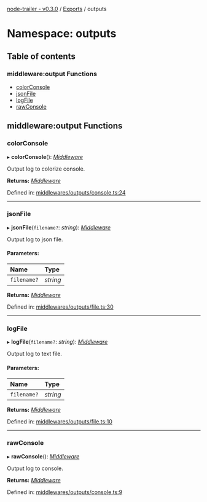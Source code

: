 [node-trailer - v0.3.0](../README.md) / [Exports](../modules.md) / outputs

# Namespace: outputs

## Table of contents

### middleware:output Functions

- [colorConsole](outputs.md#colorconsole)
- [jsonFile](outputs.md#jsonfile)
- [logFile](outputs.md#logfile)
- [rawConsole](outputs.md#rawconsole)

## middleware:output Functions

### colorConsole

▸ **colorConsole**(): [*Middleware*](../modules.md#middleware)

Output log to colorize console.

**Returns:** [*Middleware*](../modules.md#middleware)

Defined in: [middlewares/outputs/console.ts:24](https://github.com/plylrnsdy/node-trailer/blob/9f823be/src/middlewares/outputs/console.ts#L24)

___

### jsonFile

▸ **jsonFile**(`filename?`: *string*): [*Middleware*](../modules.md#middleware)

Output log to json file.

#### Parameters:

Name | Type |
:------ | :------ |
`filename?` | *string* |

**Returns:** [*Middleware*](../modules.md#middleware)

Defined in: [middlewares/outputs/file.ts:30](https://github.com/plylrnsdy/node-trailer/blob/9f823be/src/middlewares/outputs/file.ts#L30)

___

### logFile

▸ **logFile**(`filename?`: *string*): [*Middleware*](../modules.md#middleware)

Output log to text file.

#### Parameters:

Name | Type |
:------ | :------ |
`filename?` | *string* |

**Returns:** [*Middleware*](../modules.md#middleware)

Defined in: [middlewares/outputs/file.ts:10](https://github.com/plylrnsdy/node-trailer/blob/9f823be/src/middlewares/outputs/file.ts#L10)

___

### rawConsole

▸ **rawConsole**(): [*Middleware*](../modules.md#middleware)

Output log to console.

**Returns:** [*Middleware*](../modules.md#middleware)

Defined in: [middlewares/outputs/console.ts:9](https://github.com/plylrnsdy/node-trailer/blob/9f823be/src/middlewares/outputs/console.ts#L9)
